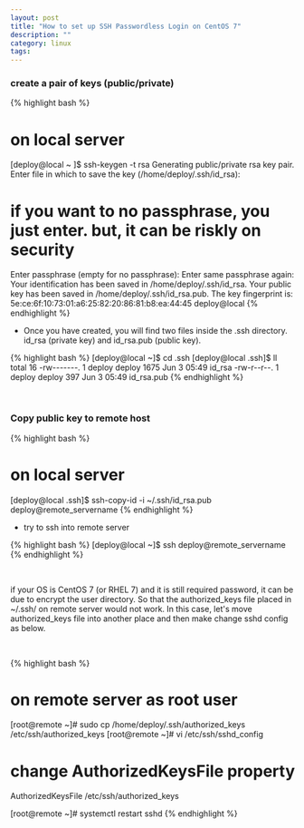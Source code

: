 ```yaml
---
layout: post
title: "How to set up SSH Passwordless Login on CentOS 7"
description: ""
category: linux
tags:
---
```


### create a pair of keys (public/private)

{% highlight bash %}
# on local server

[deploy@local ~ ]$ ssh-keygen -t rsa
Generating public/private rsa key pair.
Enter file in which to save the key (/home/deploy/.ssh/id_rsa): 

# if you want to no passphrase, you just enter. but, it can be riskly on security

Enter passphrase (empty for no passphrase): 
Enter same passphrase again: 
Your identification has been saved in /home/deploy/.ssh/id_rsa.
Your public key has been saved in /home/deploy/.ssh/id_rsa.pub.
The key fingerprint is:
5e:ce:6f:10:73:01:a6:25:82:20:86:81:b8:ea:44:45 deploy@local
{% endhighlight %}

* Once you have created, you will find two files inside the .ssh directory. id_rsa (private key) and id_rsa.pub (public key).

{% highlight bash %}
[deploy@local ~]$ cd .ssh
[deploy@local .ssh]$ ll
total 16
-rw-------. 1 deploy deploy 1675 Jun  3 05:49 id_rsa
-rw-r--r--. 1 deploy deploy  397 Jun  3 05:49 id_rsa.pub
{% endhighlight %}

<br>

### Copy public key to remote host

{% highlight bash %}
# on local server

[deploy@local .ssh]$ ssh-copy-id -i ~/.ssh/id_rsa.pub deploy@remote_servername
{% endhighlight %}

* try to ssh into remote server

{% highlight bash %}
[deploy@local ~]$ ssh deploy@remote_servername
{% endhighlight %}

<br>

>
if your OS is CentOS 7 (or RHEL 7) and it is still required password, it can be due to encrypt the user directory. 
So that the authorized_keys file placed in ~/.ssh/ on remote server would not work.
In this case, let's move authorized_keys file into another place and then make change sshd config as below.

<br>

{% highlight bash %}
# on remote server as root user

[root@remote ~]# sudo cp /home/deploy/.ssh/authorized_keys /etc/ssh/authorized_keys
[root@remote ~]# vi /etc/ssh/sshd_config

# change AuthorizedKeysFile property
AuthorizedKeysFile      /etc/ssh/authorized_keys

[root@remote ~]# systemctl restart sshd
{% endhighlight %}

